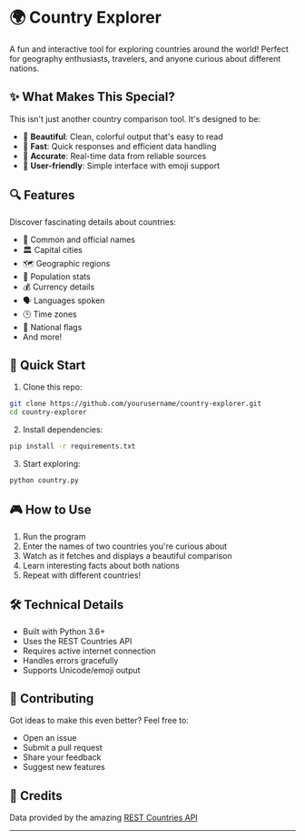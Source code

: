 # 🌍 Country Explorer

A fun and interactive tool for exploring countries around the world! Perfect for geography enthusiasts, travelers, and anyone curious about different nations.

## ✨ What Makes This Special?

This isn't just another country comparison tool. It's designed to be:
- 🎨 **Beautiful**: Clean, colorful output that's easy to read
- 🚀 **Fast**: Quick responses and efficient data handling
- 🎯 **Accurate**: Real-time data from reliable sources
- 🌈 **User-friendly**: Simple interface with emoji support

## 🔍 Features

Discover fascinating details about countries:
- 📝 Common and official names
- 🏛️ Capital cities
- 🗺️ Geographic regions
- 👥 Population stats
- 💰 Currency details
- 🗣️ Languages spoken
- 🕒 Time zones
- 🏁 National flags
- And more!

## 🚀 Quick Start

1. Clone this repo:
```bash
git clone https://github.com/yourusername/country-explorer.git
cd country-explorer
```

2. Install dependencies:
```bash
pip install -r requirements.txt
```

3. Start exploring:
```bash
python country.py
```

## 🎮 How to Use

1. Run the program
2. Enter the names of two countries you're curious about
3. Watch as it fetches and displays a beautiful comparison
4. Learn interesting facts about both nations
5. Repeat with different countries!

## 🛠️ Technical Details

- Built with Python 3.6+
- Uses the REST Countries API
- Requires active internet connection
- Handles errors gracefully
- Supports Unicode/emoji output

## 🤝 Contributing

Got ideas to make this even better? Feel free to:
- Open an issue
- Submit a pull request
- Share your feedback
- Suggest new features

## 🌟 Credits

Data provided by the amazing [REST Countries API](https://restcountries.com/)

---
